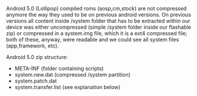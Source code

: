 Android 5.0 (Lollipop) compiled roms (aosp,cm,stock) are not compressed anymore the way they
used to be on previous android versions. On previous versions all content inside /system folder
that has to be extracted within our device was either uncompressed (simple /system folder inside our flashable zip)
or compressed in a system.img file, which it is a ext4 compressed file; both of these,
anyway, were readable and we could see all system files (app,framework, etc).

Android 5.0 zip structure:
* META-INF (folder containing scripts)
* system.new.dat (compressed /system partition)
* system.patch.dat
* system.transfer.list (see explanation below)
